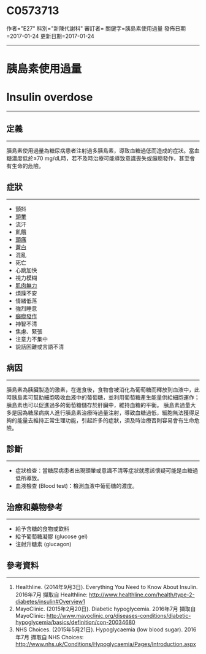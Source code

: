 # C0573713
作者="E27"
科別="新陳代謝科"
審訂者=
關鍵字=胰島素使用過量
發佈日期=2017-01-24
更新日期=2017-01-24

----------
# 胰島素使用過量
# Insulin overdose
----------
## 定義
----------

胰島素使用過量為糖尿病患者注射過多胰島素，導致血糖過低而造成的症狀。當血糖濃度低於≤70 mg/dL時，若不及時治療可能導致意識喪失或癲癇發作，甚至會有生命的危險。

## 症狀
----------
- 顫抖
- [頭暈](C0012833)
- 流汗
- 飢餓
- [頭痛](C0018681)
- [蒼白](C0030232)
- 混亂
- 死亡
- 心跳加快
- 視力模糊
- [肌肉無力](C0151786)
- 煩躁不安
- 情緒低落
- 強烈睡意
- [癲癇發作](C0014544-01)
- 神智不清
- 焦慮、緊張
- 注意力不集中
- 說話困難或言語不清
## 病因
----------

胰島素為胰臟製造的激素，在進食後，食物會被消化為葡萄糖而釋放到血液中，此時胰島素可幫助細胞吸收血液中的葡萄糖，並利用葡萄糖產生能量供給細胞運作；胰島素也可以促進過多的葡萄糖儲存於肝臟中，維持血糖的平衡。
胰島素過量大多是因為糖尿病病人進行胰島素治療時過量注射，導致血糖過低，細胞無法獲得足夠的能量去維持正常生理功能，引起許多的症狀，須及時治療否則容易會有生命危險。

## 診斷
----------
- 症狀檢查：當糖尿病患者出現頭暈或意識不清等症狀就應該懷疑可能是血糖過低所導致。
- 血液檢查 (Blood test)：檢測血液中葡萄糖的濃度。
## 治療和藥物參考
----------
- 給予含糖的食物或飲料
- 給予葡萄糖凝膠 (glucose gel)
- 注射升糖素 (glucagon)
## 參考資料
----------
1. Healthline. (2014年9月3日). Everything You Need to Know About Insulin. 2016年7月 擷取自 Healthline: 
  http://www.healthline.com/health/type-2-diabetes/insulin#Overview1
2. MayoClinic. (2015年2月20日). Diabetic hypoglycemia. 2016年7月 擷取自 MayoClinic: http://www.mayoclinic.org/diseases-conditions/diabetic-hypoglycemia/basics/definition/con-20034680
3. NHS Choices. (2015年5月21日). Hypoglycaemia (low blood sugar). 2016年7月 擷取自 NHS Choices: 
  http://www.nhs.uk/Conditions/Hypoglycaemia/Pages/Introduction.aspx



